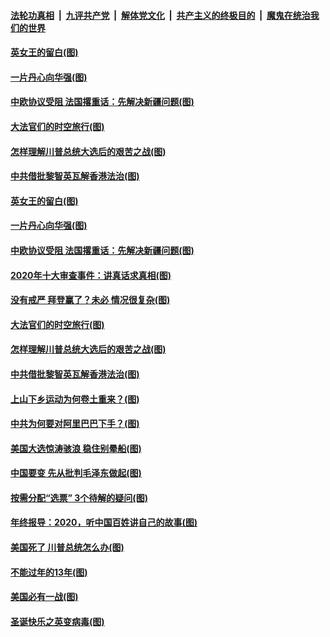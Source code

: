 

####  [法轮功真相](../../../../basic/blob/master/README.md?t=12291002) &nbsp;|&nbsp; [九评共产党](../../../../9ping.md/blob/master/README.md?t=12291002) &nbsp;|&nbsp; [解体党文化](../../../../jtdwh.md/blob/master/README.md?t=12291002)  &nbsp;|&nbsp; [共产主义的终极目的](../../../../gczydzjmd.md/blob/master/README.md?t=12291002) &nbsp;|&nbsp; [魔鬼在统治我们的世界](../../../../mgztzwmdsj.md/blob/master/README.md?t=12291002) 

#### [英女王的留白(图)](../pages/p4/957349.md?t=12291002) 

#### [一片丹心向华强(图)](../pages/p4/957347.md?t=12291002) 

#### [中欧协议受阻 法国撂重话：先解决新疆问题(图)](../pages/p4/957343.md?t=12291002) 

#### [大法官们的时空旅行(图)](../pages/p4/957282.md?t=12291002) 

#### [怎样理解川普总统大选后的艰苦之战(图)](../pages/p4/957257.md?t=12291002) 

#### [中共借批黎智英瓦解香港法治(图)](../pages/p4/957253.md?t=12291002) 

#### [英女王的留白(图)](../pages/p4/957349.md?t=12291002) 

#### [一片丹心向华强(图)](../pages/p4/957347.md?t=12291002) 

#### [中欧协议受阻 法国撂重话：先解决新疆问题(图)](../pages/p4/957343.md?t=12291002) 

#### [2020年十大审查事件：讲真话求真相(图)](../pages/p4/957348.md?t=12291002) 


#### [没有戒严 拜登赢了？未必 情况很复杂(图)](../pages/p4/956528.md?t=12291002) 

#### [大法官们的时空旅行(图)](../pages/p4/957282.md?t=12291002) 

#### [怎样理解川普总统大选后的艰苦之战(图)](../pages/p4/957257.md?t=12291002) 

#### [中共借批黎智英瓦解香港法治(图)](../pages/p4/957253.md?t=12291002) 

#### [上山下乡运动为何卷土重来？(图)](../pages/p4/957236.md?t=12291002) 

#### [中共为何要对阿里巴巴下手？(图)](../pages/p4/957234.md?t=12291002) 

#### [美国大选惊涛骇浪 稳住别晕船(图)](../pages/p4/957233.md?t=12291002) 

#### [中国要变 先从批判毛泽东做起(图)](../pages/p4/957232.md?t=12291002) 

#### [按需分配“选票” 3个待解的疑问(图)](../pages/p4/957193.md?t=12291002) 


#### [年终报导：2020，听中国百姓讲自己的故事(图)](../pages/p4/957144.md?t=12291002) 

#### [美国死了 川普总统怎么办(图)](../pages/p4/956987.md?t=12291002) 

#### [不能过年的13年(图)](../pages/p4/957105.md?t=12291002) 

#### [美国必有一战(图)](../pages/p4/957154.md?t=12291002) 

#### [圣诞快乐之英变病毒(图)](../pages/p4/957132.md?t=12291002) 

